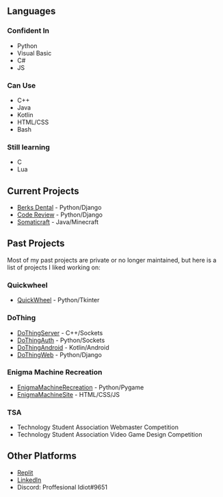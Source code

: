 ## Languages 
### Confident In  
- Python  
- Visual Basic  
- C#  
- JS  
### Can Use  
- C++
- Java
- Kotlin
- HTML/CSS
- Bash  
### Still learning
- C  
- Lua  
## Current Projects 
- [Berks Dental](https://github.com/Bwc9876/BerksDental) - Python/Django 
- [Code Review](https://github.com/Bwc9876/CodeReview) - Python/Django 
- [Somaticraft](https://github.com/Bwc9876/Somaticraft) - Java/Minecraft 
## Past Projects 
Most of my past projects are private or no longer maintained, but here is a list of projects I liked working on:  
### Quickwheel 
- [QuickWheel](https://github.com/Bwc9876/QuickWheel) - Python/Tkinter 
### DoThing 
- [DoThingServer](https://github.com/Bwc9876/DoThingServer) - C++/Sockets 
- [DoThingAuth](https://github.com/Bwc9876/DoThingAuth) - Python/Sockets 
- [DoThingAndroid](https://github.com/Bwc9876/DoThingAndroid) - Kotlin/Android 
- [DoThingWeb](https://github.com/Bwc9876/DoThingWeb) - Python/Django  
### Enigma Machine Recreation 
- [EnigmaMachineRecreation](https://github.com/Bwc9876/Enigma-Machine-Recreation) - Python/Pygame 
- [EnigmaMachineSite](https://github.com/Bwc9876/Enigma-Machine-Site) - HTML/CSS/JS 
### TSA
- Technology Student Association Webmaster Competition  
- Technology Student Association Video Game Design Competition  
## Other Platforms
- [Replit](https://replit.com/@bwc9876)
- [LinkedIn](https://www.linkedin.com/in/ben-crocker9876)
- Discord: Proffesional Idiot#9651
